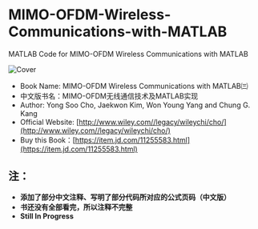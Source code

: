 # MIMO-OFDM-Wireless-Communications-with-MATLAB

MATLAB Code for MIMO-OFDM Wireless Communications with MATLAB

![Cover](http://www.wiley.com//legacy/wileychi/cho/images/cover.jpg)
- Book Name: MIMO-OFDM Wireless Communications with MATLAB㈢
- 中文版书名：MIMO-OFDM无线通信技术及MATLAB实现
- Author: Yong Soo Cho, Jaekwon Kim, Won Young Yang and Chung G. Kang
- Official Website: [http://www.wiley.com//legacy/wileychi/cho/](http://www.wiley.com//legacy/wileychi/cho/)
- Buy this Book：[https://item.jd.com/11255583.html](https://item.jd.com/11255583.html)

## 注：
- **添加了部分中文注释、写明了部分代码所对应的公式页码（中文版）** 
- **书还没有全部看完，所以注释不完整**
- **Still In Progress**
